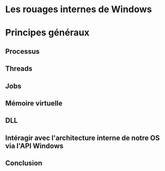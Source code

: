 # Les rouages internes de Windows

# Principes généraux

## Processus

## Threads

## Jobs

## Mémoire virtuelle

## DLL

## Intéragir avec l'architecture interne de notre OS via l'API Windows

## Conclusion